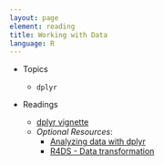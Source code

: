 ```yaml
---
layout: page
element: reading
title: Working with Data
language: R
---
```


* Topics

  * `dplyr`

* Readings

  * [dplyr vignette](https://cran.r-project.org/web/packages/dplyr/vignettes/dplyr.html)
  * *Optional Resources*:
    * [Analyzing data with dplyr](http://www.datacarpentry.org/R-ecology-lesson/03-dplyr.html)
    * [R4DS - Data transformation](http://r4ds.had.co.nz/transform.html)
